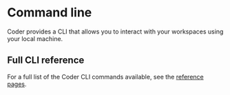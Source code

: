 # Command line

Coder provides a CLI that allows you to interact with your workspaces using your
local machine.

<children></children>

## Full CLI reference

For a full list of the Coder CLI commands available, see the
[reference pages](./reference/coder).
